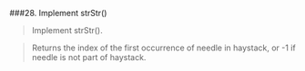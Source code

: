 ###28. Implement strStr()
>Implement strStr().

>Returns the index of the first occurrence of needle in haystack, 
>or -1 if needle is not part of haystack.